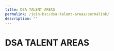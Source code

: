 ```yaml
---
title: DSA TALENT AREAS
permalink: /join-hsc/dsa-talent-areas/permalink/
description: ""
---
```

DSA TALENT AREAS
================